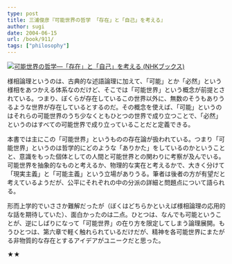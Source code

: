 ```yaml
---
type: post
title: 三浦俊彦『可能世界の哲学 「存在」と「自己」を考える』
author: sugi
date: 2004-06-15
url: /book/911/
tags: ["philosophy"]
---
```

<a href="http://www.amazon.co.jp/exec/obidos/ASIN/4140017902/chezsugi-22/ref=nosim/" name="amazletlink" target="_blank"><img src="http://ecx.images-amazon.com/images/I/41AM819T36L.jpg" alt="可能世界の哲学―「存在」と「自己」を考える (NHKブックス)" style="border: none;" class="alignleft" /></a>

様相論理というのは、古典的な述語論理に加えて、「可能」とか「必然」という様相をあつかえる体系なのだけど、そこでは「可能世界」という概念が前提とされている。つまり、ぼくらが存在しているこの世界以外に、無数のそうもありうるような世界が存在しているとするのだ。その概念を使えば、「可能」というのはそれらの可能世界のうち少なくともひとつの世界で成り立つことで、「必然」というのはすべての可能世界で成り立っていることだと定義できる。

本書では主にこの「可能世界」というものの存在論が扱われている。つまり「可能世界」というのは哲学的にどのような「ありかた」をしているのかということと、意識をもった個体としての人間と可能世界との関わりに考察が及んでいる。可能世界を抽象的なものと考えるか、物理的な実在と考えるかで、大きく分けて「現実主義」と「可能主義」という立場がありうる。筆者は後者の方が有望だと考えているようだが、公平にそれぞれの中の分派の詳細と問題点について語られる。

形而上学的でいささか難解だったが（ぼくはどちらかといえば様相論理の応用的な話を期待していた）、面白かったのは二点。ひとつは、なんでも可能ということが、逆にしばりになって「可能世界」の在り方を限定してしまう論理展開。もうひとつは、第六章で軽く触れられているだけだが、精神を各可能世界にまたがる非物質的な存在とするアイデアがユニークだと思った。

★★
